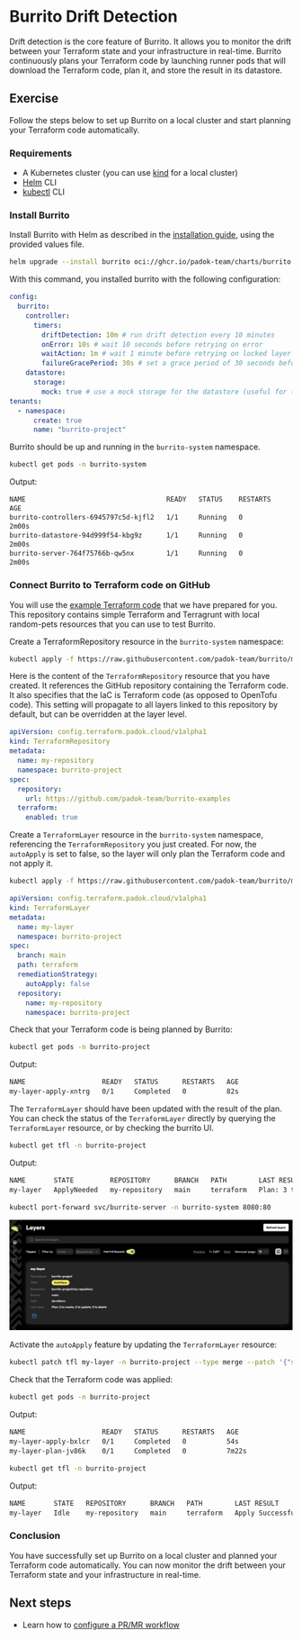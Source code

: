# Burrito Drift Detection

Drift detection is the core feature of Burrito. It allows you to monitor the drift between your Terraform state and your infrastructure in real-time.
Burrito continuously plans your Terraform code by launching runner pods that will download the Terraform code, plan it, and store the result in its datastore.

## Exercise

Follow the steps below to set up Burrito on a local cluster and start planning your Terraform code automatically.

### Requirements

- A Kubernetes cluster (you can use [kind](https://kind.sigs.k8s.io/docs/user/quick-start/) for a local cluster)
- [Helm](https://helm.sh/docs/intro/install/) CLI
- [kubectl](https://kubernetes.io/docs/tasks/tools/install-kubectl/) CLI

### Install Burrito

Install Burrito with Helm as described in the [installation guide](../installation/with-helm.md), using the provided values file.

```bash
helm upgrade --install burrito oci://ghcr.io/padok-team/charts/burrito -n burrito-system -f https://raw.githubusercontent.com/padok-team/burrito/main/docs/examples/values-simple.yaml
```

With this command, you installed burrito with the following configuration:

```yaml
config:
  burrito:
    controller:
      timers:
        driftDetection: 10m # run drift detection every 10 minutes
        onError: 10s # wait 10 seconds before retrying on error
        waitAction: 1m # wait 1 minute before retrying on locked layer
        failureGracePeriod: 30s # set a grace period of 30 seconds before retrying on failure (increases exponentially with the amount of failed retries)
    datastore:
      storage:
        mock: true # use a mock storage for the datastore (useful for testing, not recommended for production)
tenants:
  - namespace:
      create: true
      name: "burrito-project"
```

Burrito should be up and running in the `burrito-system` namespace.

```bash
kubectl get pods -n burrito-system
```

Output:

```text
NAME                                   READY   STATUS    RESTARTS   AGE
burrito-controllers-6945797c5d-kjfl2   1/1     Running   0          2m00s
burrito-datastore-94d999f54-kbg9z      1/1     Running   0          2m00s
burrito-server-764f75766b-qw5nx        1/1     Running   0          2m00s
```

### Connect Burrito to Terraform code on GitHub

You will use the [example Terraform code](https://github.com/padok-team/burrito-examples) that we have prepared for you.
This repository contains simple Terraform and Terragrunt with local random-pets resources that you can use to test Burrito.

Create a TerraformRepository resource in the `burrito-system` namespace:

```bash
kubectl apply -f https://raw.githubusercontent.com/padok-team/burrito/main/docs/examples/terraform-repository.yaml
```

Here is the content of the `TerraformRepository` resource that you have created. It references the GitHub repository containing the Terraform code.
It also specifies that the IaC is Terraform code (as opposed to OpenTofu code). This setting will propagate to all layers linked to this repository by default, but can be overridden at the layer level.

```yaml
apiVersion: config.terraform.padok.cloud/v1alpha1
kind: TerraformRepository
metadata:
  name: my-repository
  namespace: burrito-project
spec:
  repository:
    url: https://github.com/padok-team/burrito-examples
  terraform:
    enabled: true
```

Create a `TerraformLayer` resource in the `burrito-system` namespace, referencing the `TerraformRepository` you just created. For now, the `autoApply` is set to false, so the layer will only plan the Terraform code and not apply it.

```bash
kubectl apply -f https://raw.githubusercontent.com/padok-team/burrito/main/docs/examples/terraform-layer.yaml
```

```yaml
apiVersion: config.terraform.padok.cloud/v1alpha1
kind: TerraformLayer
metadata:
  name: my-layer
  namespace: burrito-project
spec:
  branch: main
  path: terraform
  remediationStrategy:
    autoApply: false
  repository:
    name: my-repository
    namespace: burrito-project
```

Check that your Terraform code is being planned by Burrito:

```bash
kubectl get pods -n burrito-project
```

Output:

```bash
NAME                   READY   STATUS      RESTARTS   AGE
my-layer-apply-xntrg   0/1     Completed   0          82s
```

The `TerraformLayer` should have been updated with the result of the plan. You can check the status of the `TerraformLayer` directly by querying the `TerraformLayer` resource, or by checking the burrito UI.

```bash
kubectl get tfl -n burrito-project
```

Output:

```bash
NAME       STATE         REPOSITORY      BRANCH   PATH        LAST RESULT
my-layer   ApplyNeeded   my-repository   main     terraform   Plan: 3 to create, 0 to update, 0 to delete
```

```bash
kubectl port-forward svc/burrito-server -n burrito-system 8080:80
```

![Burrito drift example](../assets/demo/drift-example.png)

Activate the `autoApply` feature by updating the `TerraformLayer` resource:

```bash
kubectl patch tfl my-layer -n burrito-project --type merge --patch '{"spec":{"remediationStrategy":{"autoApply":true}}}'
```

Check that the Terraform code was applied:

```bash
kubectl get pods -n burrito-project
```

Output:

```bash
NAME                   READY   STATUS      RESTARTS   AGE
my-layer-apply-bxlcr   0/1     Completed   0          54s
my-layer-plan-jv86k    0/1     Completed   0          7m22s
```

```bash
kubectl get tfl -n burrito-project
```

Output:

```bash
NAME       STATE   REPOSITORY      BRANCH   PATH        LAST RESULT
my-layer   Idle    my-repository   main     terraform   Apply Successful
```

### Conclusion

You have successfully set up Burrito on a local cluster and planned your Terraform code automatically. You can now monitor the drift between your Terraform state and your infrastructure in real-time.

## Next steps

- Learn how to [configure a PR/MR workflow](../operator-manual/pr-mr-workflow.md)
